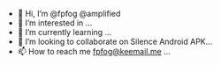 - 👋 Hi, I’m @fpfog @amplified
- 👀 I’m interested in ...
- 🌱 I’m currently learning ...
- 💞️ I’m looking to collaborate on Silence Android APK...
- 📫 How to reach me fpfog@keemail.me ...

<!---
fpfog/fpfog is a ✨ special ✨ repository because its `README.md` (this file) appears on your GitHub profile.
You can click the Preview link to take a look at your changes.
--->
